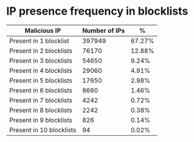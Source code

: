 # IP presence frequency in blocklists
| Malicious IP | Number of IPs | % |
|----|----|----|
| Present in 1 blocklist | 397949 | 67.27% |
| Present in 2 blocklists | 76170 | 12.88% |
| Present in 3 blocklists | 54650 | 9.24% |
| Present in 4 blocklists | 29060 | 4.91% |
| Present in 5 blocklists | 17650 | 2.98% |
| Present in 6 blocklists | 8660 | 1.46% |
| Present in 7 blocklists | 4242 | 0.72% |
| Present in 8 blocklists | 2242 | 0.38% |
| Present in 9 blocklists | 826 | 0.14% |
| Present in 10 blocklists | 94 | 0.02% |
